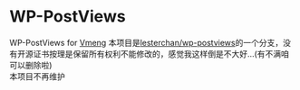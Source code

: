 # WP-PostViews
WP-PostViews for [Vmeng](https://github.com/AkinoMaple/vmeng) 
本项目是[lesterchan/wp-postviews](https://github.com/lesterchan/wp-postviews/)的一个分支，没有开源证书按理是保留所有权利不能修改的，感觉我这样倒是不大好…(有不满咱可以删除啦)  
本项目不再维护  
